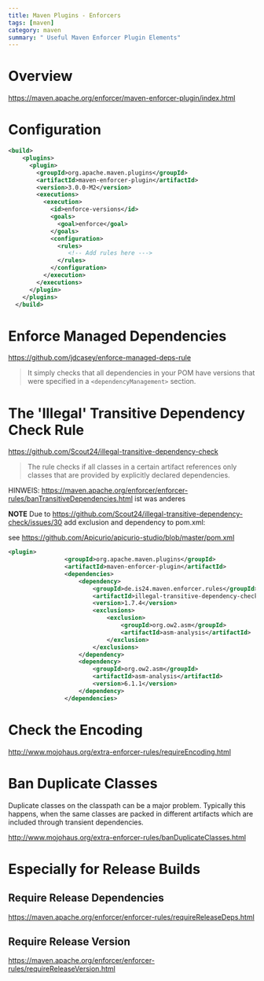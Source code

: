 ```yaml
---
title: Maven Plugins - Enforcers
tags: [maven]
category: maven
summary: " Useful Maven Enforcer Plugin Elements"
---
```


# Overview

<https://maven.apache.org/enforcer/maven-enforcer-plugin/index.html>

# Configuration
~~~xml
<build>
    <plugins>
      <plugin>
        <groupId>org.apache.maven.plugins</groupId>
        <artifactId>maven-enforcer-plugin</artifactId>
        <version>3.0.0-M2</version>
        <executions>
          <execution>
            <id>enforce-versions</id>
            <goals>
              <goal>enforce</goal>
            </goals>
            <configuration>
              <rules>
                 <!-- Add rules here --->
              </rules>
            </configuration>
          </execution>
        </executions>
      </plugin>
    </plugins>
  </build>
~~~

# Enforce Managed Dependencies

<https://github.com/jdcasey/enforce-managed-deps-rule>

>  It simply checks that all dependencies in your POM have versions that were specified in a `<dependencyManagement>` section.

# The 'Illegal' Transitive Dependency Check Rule

<https://github.com/Scout24/illegal-transitive-dependency-check>

> The rule checks if all classes in a certain artifact references only classes that are provided by explicitly declared dependencies. 

HINWEIS: https://maven.apache.org/enforcer/enforcer-rules/banTransitiveDependencies.html ist was anderes


**NOTE**
Due to <https://github.com/Scout24/illegal-transitive-dependency-check/issues/30> add exclusion and dependency to pom.xml: 

see <https://github.com/Apicurio/apicurio-studio/blob/master/pom.xml>
~~~xml
<plugin>
                <groupId>org.apache.maven.plugins</groupId>
                <artifactId>maven-enforcer-plugin</artifactId>
                <dependencies>
                    <dependency>
                        <groupId>de.is24.maven.enforcer.rules</groupId>
                        <artifactId>illegal-transitive-dependency-check</artifactId>
                        <version>1.7.4</version>
                        <exclusions>
                            <exclusion>
                                <groupId>org.ow2.asm</groupId>
                                <artifactId>asm-analysis</artifactId>
                            </exclusion>
                        </exclusions>
                    </dependency>
                    <dependency>
                        <groupId>org.ow2.asm</groupId>
                        <artifactId>asm-analysis</artifactId>
                        <version>6.1.1</version>
                    </dependency>
                </dependencies>
~~~


# Check the Encoding

<http://www.mojohaus.org/extra-enforcer-rules/requireEncoding.html>

# Ban Duplicate Classes

Duplicate classes on the classpath can be a major problem. Typically this happens, when the same classes are packed in different 
artifacts which are included through transient dependencies.

<http://www.mojohaus.org/extra-enforcer-rules/banDuplicateClasses.html>

# Especially for Release Builds

## Require Release Dependencies

<https://maven.apache.org/enforcer/enforcer-rules/requireReleaseDeps.html>

## Require Release Version

<https://maven.apache.org/enforcer/enforcer-rules/requireReleaseVersion.html>
